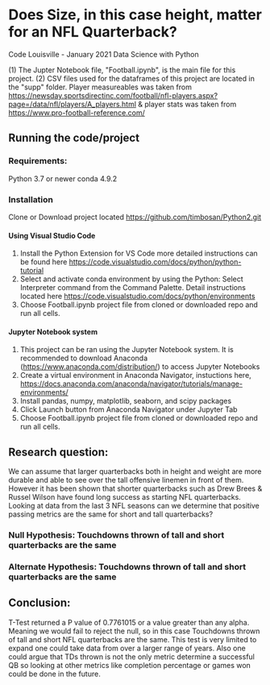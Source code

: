 
# Does Size, in this case height, matter for an NFL Quarterback?
Code Louisville - January 2021 Data Science with Python 

(1) The Jupter Notebook file, "Football.ipynb", is the main file for this project.
(2) CSV files used for the dataframes of this project are located in the "supp" folder. Player measureables was taken from https://newsday.sportsdirectinc.com/football/nfl-players.aspx?page=/data/nfl/players/A_players.html   & player stats was taken from https://www.pro-football-reference.com/

## Running the code/project
### Requirements:
Python 3.7 or newer
conda 4.9.2

### Installation
Clone or Download project located https://github.com/timbosan/Python2.git

#### Using Visual Studio Code
1) Install the Python Extension for VS Code more detailed instructions can be found here https://code.visualstudio.com/docs/python/python-tutorial
2) Select and activate conda environment by using the Python: Select Interpreter command from the Command Palette. Detail instructions located here https://code.visualstudio.com/docs/python/environments
3) Choose Football.ipynb project file from cloned or downloaded repo and run all cells.  


#### Jupyter Notebook system
1) This project can be ran using the Jupyter Notebook system. It is recommended to download Anaconda (https://www.anaconda.com/distribution/) to access Jupyter Notebooks
2) Create a virtual environment in Anaconda Navigator, instuctions here, https://docs.anaconda.com/anaconda/navigator/tutorials/manage-environments/
3) Install pandas, numpy, matplotlib, seaborn, and scipy packages
4) Click Launch button from Anaconda Navigator under Jupyter Tab
5) Choose Football.ipynb project file from cloned or downloaded repo and run all cells. 


## Research question: 
We can assume that larger quarterbacks both in height and weight are more durable and able to see over the tall offensive linemen in front of them. However it has been shown that shorter quarterbacks such as Drew Brees & Russel Wilson have found long success as starting NFL quarterbacks. Looking at data from the last 3 NFL seasons can we determine that positive passing metrics are the same for short and tall quarterbacks?
### Null Hypothesis: Touchdowns thrown of tall and short quarterbacks are the same
### Alternate Hypothesis: Touchdowns thrown of tall and short quarterbacks are the same

## Conclusion:
T-Test returned a P value of 0.7761015 or a value greater than any alpha. Meaning we would fail to reject the null, so in this case Touchdowns thrown of tall and short NFL quarterbacks are the same. 
This test is very limited to expand one could take data from over a larger range of years. Also one could argue that TDs thrown is not the only metric determine a successful QB so looking at other metrics like completion percentage or games won could be done in the future. 
